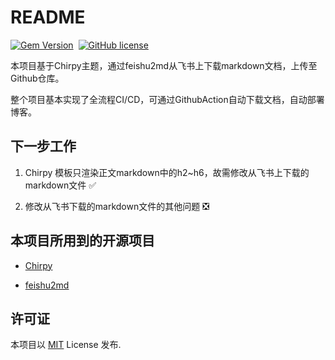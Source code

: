 # README
[![Gem Version](https://img.shields.io/gem/v/jekyll-theme-chirpy)][gem]&nbsp;
[![GitHub license](https://img.shields.io/github/license/cotes2020/chirpy-starter.svg?color=blue)][mit]

本项目基于Chirpy主题，通过feishu2md从飞书上下载markdown文档，上传至Github仓库。

整个项目基本实现了全流程CI/CD，可通过GithubAction自动下载文档，自动部署博客。

## 下一步工作

1. Chirpy 模板只渲染正文markdown中的h2~h6，故需修改从飞书上下载的markdown文件 ✅

2. 修改从飞书下载的markdown文件的其他问题 ❎

## 本项目所用到的开源项目

- [Chirpy](https://github.com/cotes2020/jekyll-theme-chirpy/wiki)

- [feishu2md](https://github.com/Wsine/feishu2md)

## 许可证

本项目以 [MIT][mit] License 发布.

[gem]: https://rubygems.org/gems/jekyll-theme-chirpy
[chirpy]: https://github.com/cotes2020/jekyll-theme-chirpy/
[CD]: https://en.wikipedia.org/wiki/Continuous_deployment
[mit]: https://github.com/cotes2020/chirpy-starter/blob/master/LICENSE
